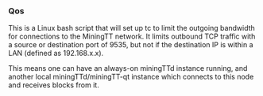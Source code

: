 ### Qos ###

This is a Linux bash script that will set up tc to limit the outgoing bandwidth for connections to the MiningTT network. It limits outbound TCP traffic with a source or destination port of 9535, but not if the destination IP is within a LAN (defined as 192.168.x.x).

This means one can have an always-on miningTTd instance running, and another local miningTTd/miningTT-qt instance which connects to this node and receives blocks from it.
